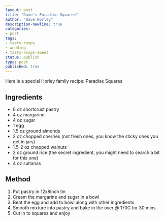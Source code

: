 ```yaml
---
layout: post
title: "Dave's Paradise Squares"
author: "Dave Horley"
description-newline: true
categories:
- post
tags:
- tasty-rsvps
- wedding
- tasty-rsvps-sweet
status: publish
type: post
published: true
---
```


Here is a special Horley family recipe: Paradise Squares

## Ingredients

* 6 oz shortcrust pastry
* 4 oz margarine
* 4 oz sugar
* 1 egg
* 1.5 oz ground almonds
* 2 oz chopped cherries (not fresh ones, you know the sticky ones you get in jars)
* 1.5-2 oz chopped walnuts
* 2 oz ground rice (the secret ingredient, you might need to search a bit for this one)
* 4 oz sultanas

## Method

1. Put pastry in 12x8inch tin
1. Cream the margarine and sugar in a bowl
1. Beat the egg and add to bowl along with other ingredients
1. Smooth mixture into pastry and bake in the over @ 170C for 30 mins
1. Cut in to squares and enjoy

